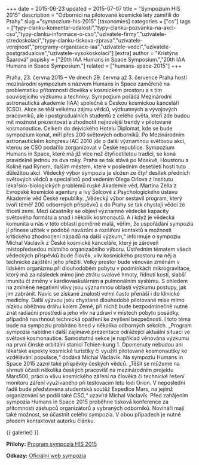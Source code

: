 +++
date = 2015-06-23
updated = 2015-07-07
title = "Sympozium HIS 2015"
description = "Odborníci na pilotované kosmické lety zamířili do Prahy"
slug ="sympozium-his-2015"
[taxonomies]
categories = ["cs"]
tags = ["typy-clanku-komentar-udalosti","typy-clanku-pozvanka-na-akci-cso","typy-clanku-informace-o-cso","uzivatele-firmy","uzivatele-stredoskolaci","typy-clanku-tiskova-zprava","uzivatele-verejnost","programy-organizace-iaa","uzivatele-vedci","uzivatele-postgradualove","uzivatele-vysokoskolaci"]
[extra]
author = "Kristýna Šaarová"
popisky = ["20th IAA Humans in Space Symposium.","20th IAA Humans in Space Symposium."]
related = ["humans-space-2015"]
+++

Praha, 23. června 2015 – Ve dnech 29. června až 3. července Praha hostí mezinárodní sympozium s názvem Humans in Space zaměřené na problematiku přítomnosti člověka v kosmickém prostoru a s tím souvisejícího výzkumu a techniky. Sympozium pořádá Mezinárodní astronautická akademie (IAA) společně s Českou kosmickou kanceláří (CSO). Akce se těší velkému zájmu vědců, výzkumných a vývojových pracovníků, ale i postgraduálních studentů z celého světa, kteří zde budou mít možnost prezentovat a zhodnotit nejnovější trendy v pilotované kosmonautice. Celkem do dejvického Hotelu Diplomat, kde se bude sympozium konat, míří přes 200 světových odborníků. Po Mezinárodním astronautickém kongresu IAC 2010 jde o další významnou světovou akci, kterou se CSO podařilo zorganizovat v České republice. Sympozium Humans in Space, které má již více než čtyřicetiletou tradici, se koná pravidelně jednou za dva roky. Praha se tak stává po Moskvě, Houstonu a Kolíně nad Rýnem, dalším městem, které v posledním desetiletí hostí tuto důležitou akci. Vědecký výbor sympozia je složen ze čtyř desítek předních světových vědců a specialistů pod vedením Olega Orlova z Institutu lékařsko-biologických problémů ruské Akademie věd, Martina Zella z Evropské kosmické agentury a Ivy Šolcové z Psychologického ústavu Akademie věd České republiky. „Vědecký výbor sestavil program, který tvoří téměř 200 odborných příspěvků a do Prahy se tak chystají vědci ze třiceti zemí. Mezi účastníky se objeví významné vědecké kapacity světového formátu a snad i několik kosmonautů. A i když je vědecká komunita u nás v této oblasti poměrně malá, věřím, že uspořádání sympozia jí přinese užitek v podobě navázání a rozšíření kontaktů a možnosti kritického zhodnocení nápadů na další výzkum,“ informuje o sympoziu Michal Václavík z České kosmické kanceláře, který je zároveň místopředsedou místního organizačního výboru. Ústředním tématem všech vědeckých příspěvků bude člověk, vliv kosmického prostoru na něj a technické zajištění jeho přežití. Velký prostor bude věnován změnám v lidském organizmu při dlouhodobém pobytu v podmínkách mikrogravitace, který má za následek mimo jiné ztrátu svalové hmoty, řídnutí kostí, slabší imunitu či změny v kardiovaskulárním a pulmonálním systému. S ohledem na zmíněné negativní vlivy jsou významnou oblastí výzkumu postupy, jak jim zabránit. Navíc se získané znalosti velmi často přenáší i do klinické medicíny. Další výzvou jsou chystané dlouhodobé pilotované mise mimo nízkou oběžnou dráhu kolem Země, při nichž bude bezpodmínečně nutné znát radiační prostředí a jeho vliv na zdraví v místech pobytu posádky, případně navrhnout technická opatření ke zvýšení bezpečnosti. I toto téma bude na sympoziu probíráno hned v několika odborných sekcích. „Program sympozia nabídne i další zajímavé prezentace odrážející aktuální situaci ve světové kosmonautice. Samostatná sekce je například věnována výzkumu na první čínské orbitální stanici Tchien-kung 1. Opomenuty nebudou ani lékařské aspekty kosmické turistiky či využití pilotované kosmonautiky ke vzdělávání populace,“ dodává Michal Václavík. Na sympoziu Humans in Space 2015 zazní také příspěvky českých vědců. „Těšit se můžeme na shrnutí účasti několika českých pracovišť na mezinárodním projektu Mars500, práci o vlivu kosmického záření na člověka či technické řešení monitoru záření využívaného při testovacím letu lodi Orion. V neposlední řadě bude představena studentská soutěž Expedice Mars, na jejímž organizování se podílí také CSO,“ uzavírá Michal Václavík. Před zahájením sympozia Humans in Space 2015 proběhne tisková konference za přítomnosti zástupců organizátorů a vybraných odborníků. Novináři mají také možnost, se účastnit celého sympozia. V obou případech je nutné předem kontaktovat autorku článku.

{{ galerie() }}

**Přílohy:**
[Program sympozia HIS 2015]

[Program sympozia HIS 2015]: his2015_final_programme.pdf

**Odkazy:**
[Oficiální web sympozia]

[Oficiální web sympozia]: http://www.his2015.com/
